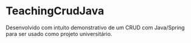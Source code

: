 # TeachingCrudJava
Desenvolvido com intuito demonstrativo de um CRUD com Java/Spring para ser usado como projeto universitário.
